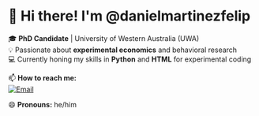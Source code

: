 # 👋 Hi there! I'm @danielmartinezfelip

🎓 **PhD Candidate** | University of Western Australia (UWA)  
💡 Passionate about **experimental economics** and behavioral research  
💻 Currently honing my skills in **Python** and **HTML** for experimental coding  

📫 **How to reach me:**  
[![Email](https://img.shields.io/badge/Email-daniel.martinezfelip%40research.uwa.edu.au-blue?style=flat&logo=gmail)](mailto:daniel.martinezfelip@research.uwa.edu.au)

😄 **Pronouns:** he/him

<!---
danielmartinezfelip/danielmartinezfelip is a ✨ special ✨ repository because its `README.md` (this file) appears on your GitHub profile.
You can click the Preview link to take a look at your changes.
--->
